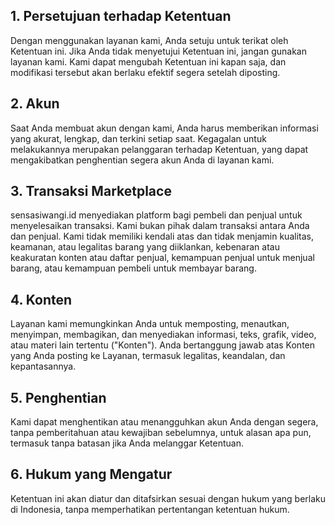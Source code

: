 ## 1. Persetujuan terhadap Ketentuan
Dengan menggunakan layanan kami, Anda setuju untuk terikat oleh Ketentuan ini. Jika Anda tidak menyetujui Ketentuan ini, jangan gunakan layanan kami. Kami dapat mengubah Ketentuan ini kapan saja, dan modifikasi tersebut akan berlaku efektif segera setelah diposting.

## 2. Akun
Saat Anda membuat akun dengan kami, Anda harus memberikan informasi yang akurat, lengkap, dan terkini setiap saat. Kegagalan untuk melakukannya merupakan pelanggaran terhadap Ketentuan, yang dapat mengakibatkan penghentian segera akun Anda di layanan kami.

## 3. Transaksi Marketplace
sensasiwangi.id menyediakan platform bagi pembeli dan penjual untuk menyelesaikan transaksi. Kami bukan pihak dalam transaksi antara Anda dan penjual. Kami tidak memiliki kendali atas dan tidak menjamin kualitas, keamanan, atau legalitas barang yang diiklankan, kebenaran atau keakuratan konten atau daftar penjual, kemampuan penjual untuk menjual barang, atau kemampuan pembeli untuk membayar barang.

## 4. Konten
Layanan kami memungkinkan Anda untuk memposting, menautkan, menyimpan, membagikan, dan menyediakan informasi, teks, grafik, video, atau materi lain tertentu ("Konten"). Anda bertanggung jawab atas Konten yang Anda posting ke Layanan, termasuk legalitas, keandalan, dan kepantasannya.

## 5. Penghentian
Kami dapat menghentikan atau menangguhkan akun Anda dengan segera, tanpa pemberitahuan atau kewajiban sebelumnya, untuk alasan apa pun, termasuk tanpa batasan jika Anda melanggar Ketentuan.

## 6. Hukum yang Mengatur
Ketentuan ini akan diatur dan ditafsirkan sesuai dengan hukum yang berlaku di Indonesia, tanpa memperhatikan pertentangan ketentuan hukum.
